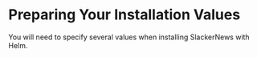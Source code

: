 # Preparing Your Installation Values

You will need to specify several values when installing SlackerNews with Helm.

